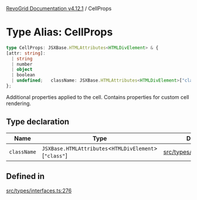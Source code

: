 [RevoGrid Documentation v4.12.1](README.md) / CellProps

# Type Alias: CellProps

```ts
type CellProps: JSXBase.HTMLAttributes<HTMLDivElement> & {
[attr: string]: 
  | string
  | number
  | object
  | boolean
  | undefined;   className: JSXBase.HTMLAttributes<HTMLDivElement>["class"];
};
```

Additional properties applied to the cell.
Contains properties for custom cell rendering.

## Type declaration

| Name | Type | Defined in |
| ------ | ------ | ------ |
| `className` | `JSXBase.HTMLAttributes`\<`HTMLDivElement`\>\[`"class"`\] | [src/types/interfaces.ts:277](https://github.com/revolist/revogrid/blob/d509c0063a76a472726c991b21f1c163442771b4/src/types/interfaces.ts#L277) |

## Defined in

[src/types/interfaces.ts:276](https://github.com/revolist/revogrid/blob/d509c0063a76a472726c991b21f1c163442771b4/src/types/interfaces.ts#L276)
